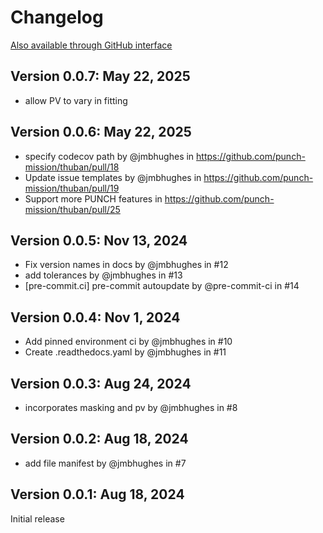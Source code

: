 # Changelog

[Also available through GitHub interface](https://github.com/punch-mission/thuban/releases)

## Version 0.0.7: May 22, 2025

- allow PV to vary in fitting

## Version 0.0.6: May 22, 2025

* specify codecov path by @jmbhughes in https://github.com/punch-mission/thuban/pull/18
* Update issue templates by @jmbhughes in https://github.com/punch-mission/thuban/pull/19
* Support more PUNCH features in https://github.com/punch-mission/thuban/pull/25

## Version 0.0.5: Nov 13, 2024

- Fix version names in docs by @jmbhughes in #12
- add tolerances by @jmbhughes in #13
- [pre-commit.ci] pre-commit autoupdate by @pre-commit-ci in #14

## Version 0.0.4: Nov 1, 2024

- Add pinned environment ci by @jmbhughes in #10
- Create .readthedocs.yaml by @jmbhughes in #11

## Version 0.0.3: Aug 24, 2024

- incorporates masking and pv by @jmbhughes in #8

## Version 0.0.2: Aug 18, 2024

- add file manifest by @jmbhughes in #7

## Version 0.0.1: Aug 18, 2024

Initial release
